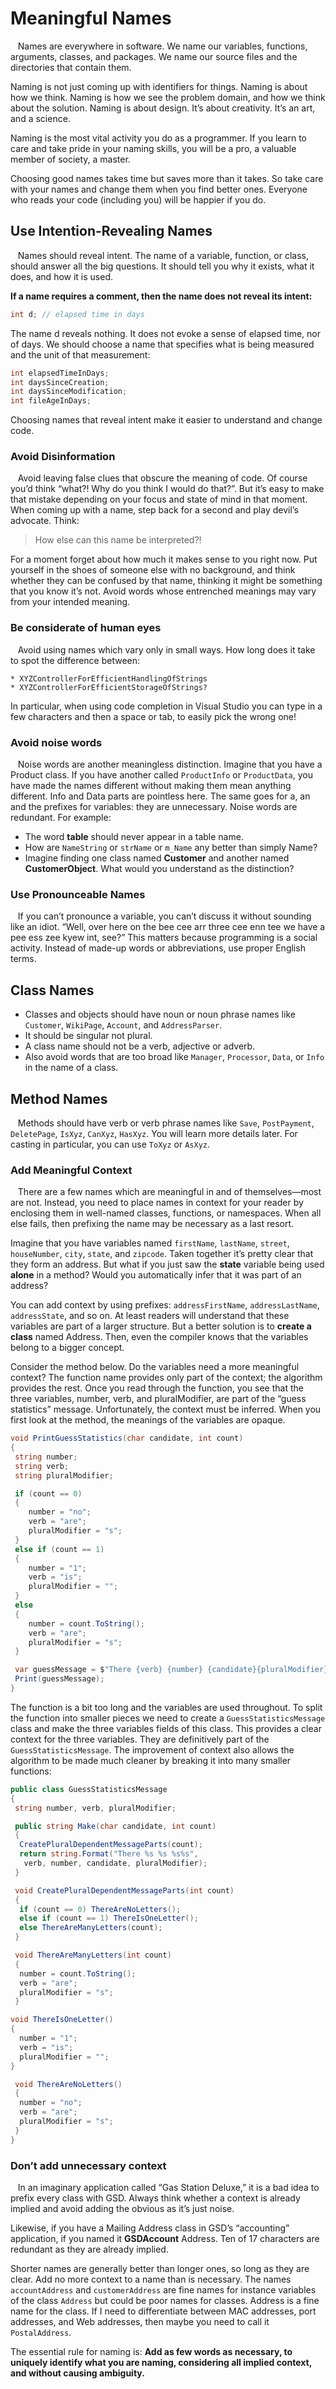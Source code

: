 
# Meaningful Names

&nbsp;&nbsp; Names are everywhere in software. We name our variables, functions, arguments, classes, and packages. We name our source files and the directories that contain them.

Naming is not just coming up with identifiers for things. Naming is about how we think. Naming is how we see the problem domain, and how we think about the solution. Naming is about design. It’s about creativity. It’s an art, and a science.

Naming is the most vital activity you do as a programmer. If you learn to care and take pride in your naming skills, you will be a pro, a valuable member of society, a master.

Choosing good names takes time but saves more than it takes. So take care with your names and change them when you find better ones. Everyone who reads your code (including you) will be happier if you do.

## Use Intention-Revealing Names

&nbsp;&nbsp; Names should reveal intent. The name of a variable, function, or class, should answer all the big questions. It should tell you why it exists, what it does, and how it is used.

**If a name requires a comment, then the name does not reveal its intent:**

```c#
int d; // elapsed time in days
```

The name d reveals nothing. It does not evoke a sense of elapsed time, nor of days. We should choose a name that specifies what is being measured and the unit of that measurement: 
```c#
int elapsedTimeInDays; 
int daysSinceCreation; 
int daysSinceModification; 
int fileAgeInDays;
```
Choosing names that reveal intent make it easier to understand and change code.

### Avoid Disinformation

&nbsp;&nbsp; Avoid leaving false clues that obscure the meaning of code. Of course you’d think “what?! Why do you think I would do that?”. But it’s easy to make that mistake depending on your focus and state of mind in that moment.
When coming up with a name, step back for a second and play devil’s advocate. Think:

> How else can this name be interpreted?!

For a moment forget about how much it makes sense to you right now. Put yourself in the shoes of someone else with no background, and think whether they can be confused by that name, thinking it might be something that you know it’s not. Avoid words whose entrenched meanings may vary from your intended meaning.

### Be considerate of human eyes

&nbsp;&nbsp; Avoid using names which vary only in small ways. How long does it take to spot the difference between:

    * XYZControllerForEfficientHandlingOfStrings
    * XYZControllerForEfficientStorageOfStrings?


In particular, when using code completion in Visual Studio you can type in a few characters and then a space or tab, to easily pick the wrong one!

### Avoid noise words 

&nbsp;&nbsp; Noise words are another meaningless distinction. Imagine that you have a Product class. If you have another called `ProductInfo` or `ProductData`, you have made the names different without making them mean anything different. Info and Data parts are pointless here. The same goes for a, an and the prefixes for variables: they are unnecessary.
Noise words are redundant. For example:

   * The word **table** should never appear in a table name. 
   * How are `NameString` or `strName` or `m_Name` any better than simply Name?
   * Imagine finding one class named **Customer** and another named **CustomerObject**. What would you understand as the distinction? 


### Use Pronounceable Names

&nbsp;&nbsp; If you can’t pronounce a variable, you can’t discuss it without sounding like an idiot. “Well, over here on the bee cee arr three cee enn tee we have a pee ess zee kyew int, see?”
This matters because programming is a social activity. Instead of made-up words or abbreviations, use proper English terms.

## Class Names

   - Classes and objects should have noun or noun phrase names like `Customer`, `WikiPage`, `Account`, and `AddressParser`.
   - It should be singular not plural.
   - A class name should not be a verb, adjective or adverb.
   - Also avoid words that are too broad like `Manager`, `Processor`, `Data`, or `Info` in the name of a class.

## Method Names
&nbsp;&nbsp; Methods should have verb or verb phrase names like `Save`, `PostPayment`, `DeletePage`, `IsXyz`, `CanXyz`, `HasXyz`. You will learn more details later. For casting in particular, you can use `ToXyz` or `AsXyz`.

### Add Meaningful Context
&nbsp;&nbsp; There are a few names which are meaningful in and of themselves—most are not. Instead, you need to place names in context for your reader by enclosing them in well-named classes, functions, or namespaces. When all else fails, then prefixing the name may be necessary as a last resort.

Imagine that you have variables named `firstName`, `lastName`, `street`, `houseNumber`, `city`, `state`, and `zipcode`. Taken together it’s pretty clear that they form an address. But what if you just saw the **state** variable being used **alone** in a method? Would you automatically infer that it was part of an address? 

You can add context by using prefixes: `addressFirstName`, `addressLastName`, `addressState`, and so on. At least readers will understand that these variables are part of a larger structure. But a better solution is to **create a class** named Address. Then, even the compiler knows that the variables belong to a bigger concept.


Consider the method below. Do the variables need a more meaningful context? The function name provides only part of the context; the algorithm provides the rest. Once you read through the function, you see that the three variables, number, verb, and pluralModifier, are part of the “guess statistics” message. Unfortunately, the context must be inferred. When you first look at the method, the meanings of the variables are opaque.


```c#
void PrintGuessStatistics(char candidate, int count)
{
 string number;
 string verb;
 string pluralModifier;

 if (count == 0) 
 {
    number = "no";
    verb = "are";
    pluralModifier = "s";
 } 
 else if (count == 1) 
 {
    number = "1";
    verb = "is";
    pluralModifier = "";
 } 
 else 
 {
    number = count.ToString();
    verb = "are";
    pluralModifier = "s";
 }

 var guessMessage = $"There {verb} {number} {candidate}{pluralModifier}";
 Print(guessMessage);
}
```


The function is a bit too long and the variables are used throughout. To split the function into smaller pieces we need to create a `GuessStatisticsMessage` class and make the three variables fields of this class. This provides a clear context for the three variables. They are definitively part of the `GuessStatisticsMessage`. The improvement of context also allows the algorithm to be made much cleaner by breaking it into many smaller functions: 

```c#
public class GuessStatisticsMessage 
{
 string number, verb, pluralModifier;

 public string Make(char candidate, int count)
 {
  CreatePluralDependentMessageParts(count);
  return string.Format("There %s %s %s%s",
   verb, number, candidate, pluralModifier);
 }

 void CreatePluralDependentMessageParts(int count)
 {
  if (count == 0) ThereAreNoLetters();
  else if (count == 1) ThereIsOneLetter();
  else ThereAreManyLetters(count);
 }

 void ThereAreManyLetters(int count) 
 {
  number = count.ToString();
  verb = "are";
  pluralModifier = "s";
 }

void ThereIsOneLetter()
{
  number = "1";
  verb = "is";
  pluralModifier = "";
}

 void ThereAreNoLetters()
 {
  number = "no";
  verb = "are";
  pluralModifier = "s";
 }
}
```

### Don’t add unnecessary context

&nbsp;&nbsp; In an imaginary application called “Gas Station Deluxe,” it is a bad idea to prefix every class with GSD. Always think whether a context is already implied and avoid adding the obvious as it’s just noise.

Likewise, if you have a Mailing Address class in GSD’s “accounting” application, if you named it **GSDAccount** Address. Ten of 17 characters are redundant as they are already implied.

Shorter names are generally better than longer ones, so long as they are clear. Add no more context to a name than is necessary.
The names `accountAddress` and `customerAddress` are fine names for instance variables of the class `Address` but could be poor names for classes. Address is a fine name for the class. If I need to differentiate between MAC addresses, port addresses, and Web addresses, then maybe you need to call it `PostalAddress`.

The essential rule for naming is: **Add as few words as necessary, to uniquely identify what you are naming, considering all implied context, and without causing ambiguity.**
